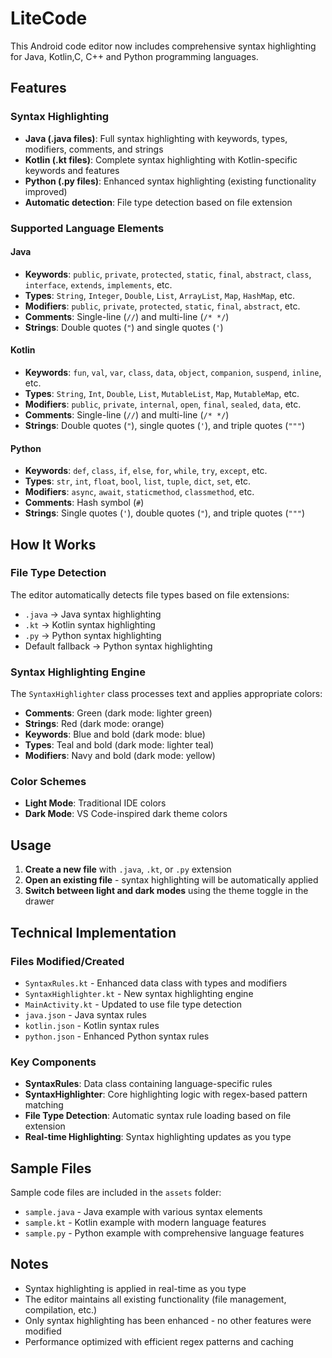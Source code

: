 # LiteCode

This Android code editor now includes comprehensive syntax highlighting for Java, Kotlin,C, C++ and Python programming languages.

## Features

### Syntax Highlighting
- **Java (.java files)**: Full syntax highlighting with keywords, types, modifiers, comments, and strings
- **Kotlin (.kt files)**: Complete syntax highlighting with Kotlin-specific keywords and features
- **Python (.py files)**: Enhanced syntax highlighting (existing functionality improved)
- **Automatic detection**: File type detection based on file extension

### Supported Language Elements

#### Java
- **Keywords**: `public`, `private`, `protected`, `static`, `final`, `abstract`, `class`, `interface`, `extends`, `implements`, etc.
- **Types**: `String`, `Integer`, `Double`, `List`, `ArrayList`, `Map`, `HashMap`, etc.
- **Modifiers**: `public`, `private`, `protected`, `static`, `final`, `abstract`, etc.
- **Comments**: Single-line (`//`) and multi-line (`/* */`)
- **Strings**: Double quotes (`"`) and single quotes (`'`)

#### Kotlin
- **Keywords**: `fun`, `val`, `var`, `class`, `data`, `object`, `companion`, `suspend`, `inline`, etc.
- **Types**: `String`, `Int`, `Double`, `List`, `MutableList`, `Map`, `MutableMap`, etc.
- **Modifiers**: `public`, `private`, `internal`, `open`, `final`, `sealed`, `data`, etc.
- **Comments**: Single-line (`//`) and multi-line (`/* */`)
- **Strings**: Double quotes (`"`), single quotes (`'`), and triple quotes (`"""`)

#### Python
- **Keywords**: `def`, `class`, `if`, `else`, `for`, `while`, `try`, `except`, etc.
- **Types**: `str`, `int`, `float`, `bool`, `list`, `tuple`, `dict`, `set`, etc.
- **Modifiers**: `async`, `await`, `staticmethod`, `classmethod`, etc.
- **Comments**: Hash symbol (`#`)
- **Strings**: Single quotes (`'`), double quotes (`"`), and triple quotes (`"""`)

## How It Works

### File Type Detection
The editor automatically detects file types based on file extensions:
- `.java` → Java syntax highlighting
- `.kt` → Kotlin syntax highlighting  
- `.py` → Python syntax highlighting
- Default fallback → Python syntax highlighting

### Syntax Highlighting Engine
The `SyntaxHighlighter` class processes text and applies appropriate colors:
- **Comments**: Green (dark mode: lighter green)
- **Strings**: Red (dark mode: orange)
- **Keywords**: Blue and bold (dark mode: blue)
- **Types**: Teal and bold (dark mode: lighter teal)
- **Modifiers**: Navy and bold (dark mode: yellow)

### Color Schemes
- **Light Mode**: Traditional IDE colors
- **Dark Mode**: VS Code-inspired dark theme colors

## Usage

1. **Create a new file** with `.java`, `.kt`, or `.py` extension
2. **Open an existing file** - syntax highlighting will be automatically applied
3. **Switch between light and dark modes** using the theme toggle in the drawer

## Technical Implementation

### Files Modified/Created
- `SyntaxRules.kt` - Enhanced data class with types and modifiers
- `SyntaxHighlighter.kt` - New syntax highlighting engine
- `MainActivity.kt` - Updated to use file type detection
- `java.json` - Java syntax rules
- `kotlin.json` - Kotlin syntax rules
- `python.json` - Enhanced Python syntax rules

### Key Components
- **SyntaxRules**: Data class containing language-specific rules
- **SyntaxHighlighter**: Core highlighting logic with regex-based pattern matching
- **File Type Detection**: Automatic syntax rule loading based on file extension
- **Real-time Highlighting**: Syntax highlighting updates as you type

## Sample Files
Sample code files are included in the `assets` folder:
- `sample.java` - Java example with various syntax elements
- `sample.kt` - Kotlin example with modern language features
- `sample.py` - Python example with comprehensive language features

## Notes
- Syntax highlighting is applied in real-time as you type
- The editor maintains all existing functionality (file management, compilation, etc.)
- Only syntax highlighting has been enhanced - no other features were modified
- Performance optimized with efficient regex patterns and caching
